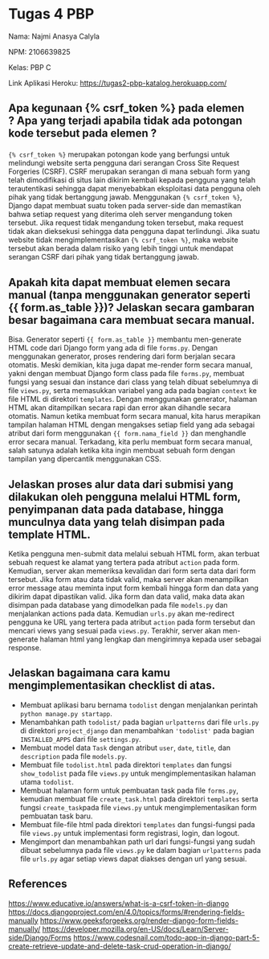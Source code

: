 # Tugas 4 PBP

Nama: Najmi Anasya Calyla

NPM: 2106639825

Kelas: PBP C

Link Aplikasi Heroku: https://tugas2-pbp-katalog.herokuapp.com/

## Apa kegunaan {% csrf_token %} pada elemen <form>? Apa yang terjadi apabila tidak ada potongan kode tersebut pada elemen <form>?
`{% csrf_token %}` merupakan potongan kode yang berfungsi untuk melindungi website serta pengguna dari serangan Cross Site Request Forgeries (CSRF). CSRF merupakan serangan di mana sebuah form yang telah dimodifikasi di situs lain dikirim kembali kepada pengguna yang telah terautentikasi sehingga dapat menyebabkan eksploitasi data pengguna oleh pihak yang tidak bertanggung jawab. Menggunakan `{% csrf_token %}`, Django dapat membuat suatu token pada server-side dan memastikan bahwa setiap request yang diterima oleh server mengandung token tersebut. Jika request tidak mengandung token tersebut, maka request tidak akan dieksekusi sehingga data pengguna dapat terlindungi. Jika suatu website tidak mengimplementasikan `{% csrf_token %}`, maka website tersebut akan berada dalam risiko yang lebih tinggi untuk mendapat serangan CSRF dari pihak yang tidak bertanggung jawab. 

## Apakah kita dapat membuat elemen <form> secara manual (tanpa menggunakan generator seperti {{ form.as_table }})? Jelaskan secara gambaran besar bagaimana cara membuat <form> secara manual.
Bisa. Generator seperti `{{ form.as_table }}` membantu men-generate HTML code dari Django form yang ada di file `forms.py`. Dengan menggunakan generator, proses rendering dari form berjalan secara otomatis. Meski demikian, kita juga dapat me-render form secara manual, yakni dengan membuat Django form class pada file `forms.py`, membuat fungsi yang sesuai dan instance dari class yang telah dibuat sebelumnya di file `views.py`, serta memasukkan variabel yang ada pada bagian `context` ke file HTML di direktori `templates`. Dengan menggunakan generator, halaman HTML akan ditampilkan secara rapi dan error akan dihandle secara otomatis. Namun ketika membuat form secara manual, kita harus merapikan tampilan halaman HTML dengan mengakses setiap field yang ada sebagai atribut dari form menggunakan `{{ form.nama_field }}` dan menghandle error secara manual. Terkadang, kita perlu membuat form secara manual, salah satunya adalah ketika kita ingin membuat sebuah form dengan tampilan yang dipercantik menggunakan CSS.

## Jelaskan proses alur data dari submisi yang dilakukan oleh pengguna melalui HTML form, penyimpanan data pada database, hingga munculnya data yang telah disimpan pada template HTML.
Ketika pengguna men-submit data melalui sebuah HTML form, akan terbuat sebuah request ke alamat yang tertera pada atribut `action` pada form. Kemudian, server akan memeriksa kevalidan dari form serta data dari form tersebut. Jika form atau data tidak valid, maka server akan menampilkan error message atau meminta input form kembali hingga form dan data yang dikirim dapat dipastikan valid. Jika form dan data valid, maka data akan disimpan pada database yang dimodelkan pada file `models.py` dan menjalankan actions pada data. Kemudian `urls.py` akan me-redirect pengguna ke URL yang tertera pada atribut `action` pada form tersebut dan mencari views yang sesuai pada `views.py`. Terakhir, server akan men-generate halaman html yang lengkap dan mengirimnya kepada user sebagai response.

## Jelaskan bagaimana cara kamu mengimplementasikan checklist di atas.
* Membuat aplikasi baru bernama `todolist` dengan menjalankan perintah `python manage.py startapp`.
* Menambahkan path `todolist/` pada bagian `urlpatterns` dari file `urls.py` di direktori `project_django` dan menambahkan `'todolist'` pada bagian `INSTALLED_APPS` dari file `settings.py`.
* Membuat model data `Task` dengan atribut `user`, `date`, `title`, dan `description` pada file `models.py`.
* Membuat file `todolist.html` pada direktori `templates` dan fungsi `show_todolist` pada file `views.py` untuk mengimplementasikan halaman utama `todolist`.
* Membuat halaman form untuk pembuatan task pada file `forms.py`, kemudian membuat file `create_task.html` pada direktori `templates` serta fungsi `create_task`pada file `views.py` untuk mengimplementasikan form pembuatan task baru.
* Membuat file-file html pada direktori `templates` dan fungsi-fungsi pada file `views.py` untuk implementasi form registrasi, login, dan logout.
* Mengimport dan menambahkan path url dari fungsi-fungsi yang sudah dibuat sebelumnya pada file `views.py` ke dalam bagian `urlpatterns` pada file `urls.py` agar setiap views dapat diakses dengan url yang sesuai.

## References
https://www.educative.io/answers/what-is-a-csrf-token-in-django
https://docs.djangoproject.com/en/4.0/topics/forms/#rendering-fields-manually
https://www.geeksforgeeks.org/render-django-form-fields-manually/
https://developer.mozilla.org/en-US/docs/Learn/Server-side/Django/Forms
https://www.codesnail.com/todo-app-in-django-part-5-create-retrieve-update-and-delete-task-crud-operation-in-django/
